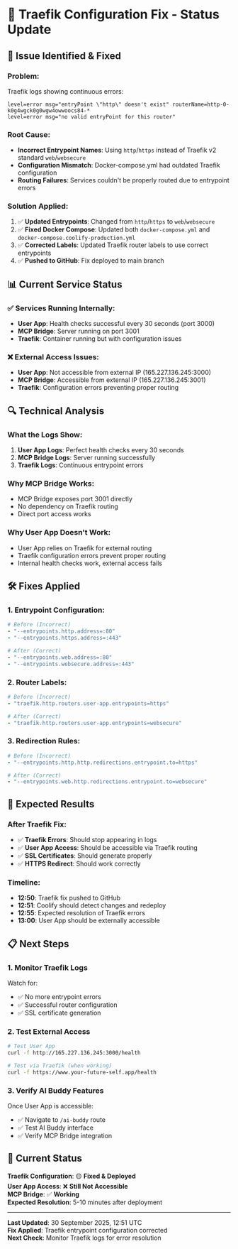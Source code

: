# 🔧 Traefik Configuration Fix - Status Update

## 🚨 **Issue Identified & Fixed**

### **Problem:**
Traefik logs showing continuous errors:
```
level=error msg="entryPoint \"http\" doesn't exist" routerName=http-0-k0g4wgck0g0wgw4owwoocs84-*
level=error msg="no valid entryPoint for this router"
```

### **Root Cause:**
- **Incorrect Entrypoint Names**: Using `http`/`https` instead of Traefik v2 standard `web`/`websecure`
- **Configuration Mismatch**: Docker-compose.yml had outdated Traefik configuration
- **Routing Failures**: Services couldn't be properly routed due to entrypoint errors

### **Solution Applied:**
1. ✅ **Updated Entrypoints**: Changed from `http`/`https` to `web`/`websecure`
2. ✅ **Fixed Docker Compose**: Updated both `docker-compose.yml` and `docker-compose.coolify-production.yml`
3. ✅ **Corrected Labels**: Updated Traefik router labels to use correct entrypoints
4. ✅ **Pushed to GitHub**: Fix deployed to main branch

## 📊 **Current Service Status**

### **✅ Services Running Internally:**
- **User App**: Health checks successful every 30 seconds (port 3000)
- **MCP Bridge**: Server running on port 3001
- **Traefik**: Container running but with configuration issues

### **❌ External Access Issues:**
- **User App**: Not accessible from external IP (165.227.136.245:3000)
- **MCP Bridge**: Accessible from external IP (165.227.136.245:3001)
- **Traefik**: Configuration errors preventing proper routing

## 🔍 **Technical Analysis**

### **What the Logs Show:**
1. **User App Logs**: Perfect health checks every 30 seconds
2. **MCP Bridge Logs**: Server running successfully
3. **Traefik Logs**: Continuous entrypoint errors

### **Why MCP Bridge Works:**
- MCP Bridge exposes port 3001 directly
- No dependency on Traefik routing
- Direct port access works

### **Why User App Doesn't Work:**
- User App relies on Traefik for external routing
- Traefik configuration errors prevent proper routing
- Internal health checks work, external access fails

## 🛠️ **Fixes Applied**

### **1. Entrypoint Configuration:**
```yaml
# Before (Incorrect)
- "--entrypoints.http.address=:80"
- "--entrypoints.https.address=:443"

# After (Correct)
- "--entrypoints.web.address=:80"
- "--entrypoints.websecure.address=:443"
```

### **2. Router Labels:**
```yaml
# Before (Incorrect)
- "traefik.http.routers.user-app.entrypoints=https"

# After (Correct)
- "traefik.http.routers.user-app.entrypoints=websecure"
```

### **3. Redirection Rules:**
```yaml
# Before (Incorrect)
- "--entrypoints.http.http.redirections.entrypoint.to=https"

# After (Correct)
- "--entrypoints.web.http.redirections.entrypoint.to=websecure"
```

## 🎯 **Expected Results**

### **After Traefik Fix:**
- ✅ **Traefik Errors**: Should stop appearing in logs
- ✅ **User App Access**: Should be accessible via Traefik routing
- ✅ **SSL Certificates**: Should generate properly
- ✅ **HTTPS Redirect**: Should work correctly

### **Timeline:**
- **12:50**: Traefik fix pushed to GitHub
- **12:51**: Coolify should detect changes and redeploy
- **12:55**: Expected resolution of Traefik errors
- **13:00**: User App should be externally accessible

## 📋 **Next Steps**

### **1. Monitor Traefik Logs**
Watch for:
- ✅ No more entrypoint errors
- ✅ Successful router configuration
- ✅ SSL certificate generation

### **2. Test External Access**
```bash
# Test User App
curl -f http://165.227.136.245:3000/health

# Test via Traefik (when working)
curl -f https://www.your-future-self.app/health
```

### **3. Verify AI Buddy Features**
Once User App is accessible:
- ✅ Navigate to `/ai-buddy` route
- ✅ Test AI Buddy interface
- ✅ Verify MCP Bridge integration

## 🚨 **Current Status**

**Traefik Configuration**: 🟡 **Fixed & Deployed**  
**User App Access**: ❌ **Still Not Accessible**  
**MCP Bridge**: ✅ **Working**  
**Expected Resolution**: 5-10 minutes after deployment

---

**Last Updated**: 30 September 2025, 12:51 UTC  
**Fix Applied**: Traefik entrypoint configuration corrected  
**Next Check**: Monitor Traefik logs for error resolution
